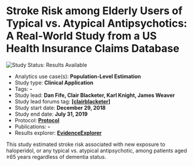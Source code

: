 Stroke Risk among Elderly Users of Typical vs. Atypical Antipsychotics: A Real-World Study from a US Health Insurance Claims Database
=============

<img src="https://img.shields.io/badge/Study%20Status-Results%20Available-yellow.svg" alt="Study Status: Results Available">

- Analytics use case(s): **Population-Level Estimation**
- Study type: **Clinical Application**
- Tags: **-**
- Study lead: **Dan Fife, Clair Blacketer, Karl Knight, James Weaver**
- Study lead forums tag: **[[clairblacketer]](https://forums.ohdsi.org/u/clairblacketer/)**
- Study start date: **December 29, 2018**
- Study end date: **July 31, 2019**
- Protocol: **[Protocol](https://github.com/ohdsi-studies/StrokeRiskInElderlyApUsers/tree/master/documents)**
- Publications: **-**
- Results explorer: **[EvidenceExplorer](https://data.ohdsi.org/StrokeRiskInElderlyApUsers/)**

This study estimated stroke risk associated with new exposure to haloperidol, or any typical vs. atypical antipsychotic, among patients aged ≥65 years regardless of dementia status.
